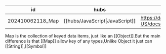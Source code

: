 
| id               | hubs                            | source                                                                               |
| ---------------- | ------------------------------- | ------------------------------------------------------------------------------------ |
| 202410062118_Map | [[hubs/JavaScript\|JavaScript]] | https://developer.mozilla.org/en-US/docs/Web/JavaScript/Reference/Global_Objects/Map |
Map is the collection of keyed data items, just like an [[Object]].But the main difference is that [[Map]] allow key of any types,Unlike Object it just can [[String]],[[Symbol]]
